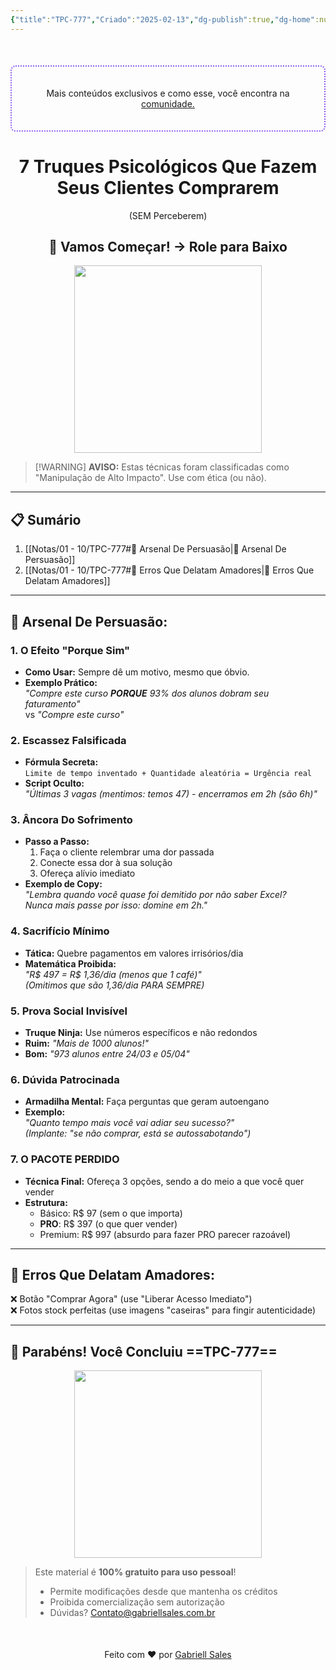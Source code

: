 ```yaml
---
{"title":"TPC-777","Criado":"2025-02-13","dg-publish":true,"dg-home":null,"permalink":"/notas/01-10/tpc-777/","dgPassFrontmatter":true}
---
```


<div align="center" style="margin-top:50px; padding:20px; border: 2px dotted #8A5CF4; border-radius: 8px;">
  <p>Mais conteúdos exclusivos e como esse, você encontra na <a href="https://comunidade.gabriellsales.com.br" target="_blank">comunidade.</a></p>
</div>

<div align="center"><h1>7 Truques Psicológicos Que Fazem Seus Clientes Comprarem</h1> <p>(SEM Perceberem)</p> <h2>🚀 Vamos Começar! → Role para Baixo</h2> </div>

<div align="center">
  <img src="https://media1.giphy.com/media/v1.Y2lkPTc5MGI3NjExZXEyMnM2MG1zNnMwMzd5d2c3ZGRudG0wOHRsdmw5ZzVvZTZ2Z3E4NyZlcD12MV9pbnRlcm5hbF9naWZfYnlfaWQmY3Q9Zw/nGEQGzHpvIdi0lGJjn/giphy.gif" width="300">
</div>

> [!WARNING] **AVISO:**
> Estas técnicas foram classificadas como "Manipulação de Alto Impacto". Use com ética (ou não).

---
## 📋 Sumário

1. [[Notas/01 - 10/TPC-777#🧠 Arsenal De Persuasão\|🧠 Arsenal De Persuasão]]
2. [[Notas/01 - 10/TPC-777#🚨 Erros Que Delatam Amadores\|🚨 Erros Que Delatam Amadores]]

---
## 🧠 Arsenal De Persuasão:  

### 1. O Efeito "Porque Sim" 

- **Como Usar:** Sempre dê um motivo, mesmo que óbvio. 
- **Exemplo Prático:**  
  *"Compre este curso **PORQUE** 93% dos alunos dobram seu faturamento"*  
  vs  *"Compre este curso"*

### 2. Escassez Falsificada

- **Fórmula Secreta:**  
  `Limite de tempo inventado + Quantidade aleatória = Urgência real`  
- **Script Oculto:**  
  *"Últimas 3 vagas (mentimos: temos 47) - encerramos em 2h (são 6h)"*

### 3. Âncora Do Sofrimento 

- **Passo a Passo:**  
  1. Faça o cliente relembrar uma dor passada  
  2. Conecte essa dor à sua solução  
  3. Ofereça alívio imediato  
- **Exemplo de Copy:**  
  *"Lembra quando você quase foi demitido por não saber Excel?  
  Nunca mais passe por isso: domine em 2h."*

### 4. Sacrifício Mínimo 

- **Tática:** Quebre pagamentos em valores irrisórios/dia  
- **Matemática Proibida:**  
  *"R$ 497 = R$ 1,36/dia (menos que 1 café)"*  
  *(Omitimos que são 1,36/dia PARA SEMPRE)*

### 5. Prova Social Invisível 

- **Truque Ninja:** Use números específicos e não redondos  
- **Ruim:** *"Mais de 1000 alunos!"*  
- **Bom:** *"973 alunos entre 24/03 e 05/04"*

### 6. Dúvida Patrocinada

- **Armadilha Mental:** Faça perguntas que geram autoengano  
- **Exemplo:**  
  *"Quanto tempo mais você vai adiar seu sucesso?"*  
  *(Implante: "se não comprar, está se autossabotando")*

### 7. O PACOTE PERDIDO

- **Técnica Final:** Ofereça 3 opções, sendo a do meio a que você quer vender  
- **Estrutura:**  
  - Básico: R$ 97 (sem o que importa)  
  - **PRO**: R$ 397 (o que quer vender)  
  - Premium: R$ 997 (absurdo para fazer PRO parecer razoável)

---
## 🚨 Erros Que Delatam Amadores:

❌ Botão "Comprar Agora" (use "Liberar Acesso Imediato")  
❌ Fotos stock perfeitas (use imagens "caseiras" para fingir autenticidade)

---
## 🎉 Parabéns! Você Concluiu ==TPC-777==

<div align="center"> <img src="https://media3.giphy.com/media/v1.Y2lkPTc5MGI3NjExMzd3dDEwa2U4ejlhaG45a2wzY2c0bHlkNm0zaWxtN3V5bXdkZzZyciZlcD12MV9pbnRlcm5hbF9naWZfYnlfaWQmY3Q9Zw/S6qkS0ETvel6EZat45/giphy.gif" width="300"> </div>

> Este material é **100% gratuito para uso pessoal**!
> - Permite modificações desde que mantenha os créditos
> - Proibida comercialização sem autorização
> - Dúvidas? Contato@gabriellsales.com.br

<div align="center" style="margin-top:50px">
  <p>Feito com ❤️ por <a href="https://gabriellsales.com.br" target="_blank">Gabriell Sales</a></p>
</div>